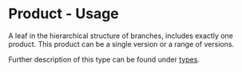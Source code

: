 # Product - Usage

A leaf in the hierarchical structure of branches, includes exactly one product.
This product can be a single version or a range of versions.

Further description of this type can be found under [types](types/full_product_name-usage.en.md).
